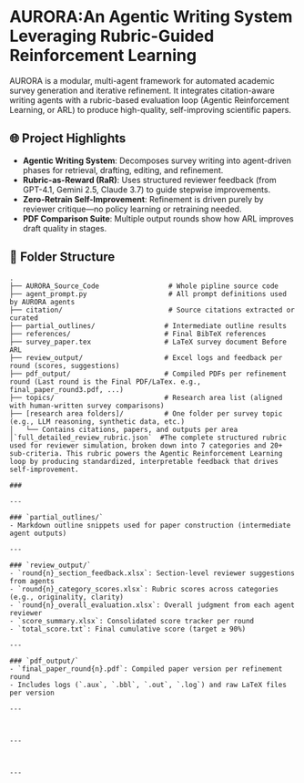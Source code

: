 # AURORA:An Agentic Writing System Leveraging Rubric-Guided Reinforcement Learning

AURORA is a modular, multi-agent framework for automated academic survey generation and iterative refinement. It integrates citation-aware writing agents with a rubric-based evaluation loop (Agentic Reinforcement Learning, or ARL) to produce high-quality, self-improving scientific papers.

## 🌐 Project Highlights

- **Agentic Writing System**: Decomposes survey writing into agent-driven phases for retrieval,  drafting, editing, and refinement.
- **Rubric-as-Reward (RaR)**: Uses structured reviewer feedback (from GPT-4.1, Gemini 2.5, Claude 3.7) to guide stepwise improvements.
- **Zero-Retrain Self-Improvement**: Refinement is driven purely by reviewer critique—no policy learning or retraining needed.
- **PDF Comparison Suite**: Multiple output rounds show how ARL improves draft quality in stages.

## 📁 Folder Structure

```text
.
├── AURORA_Source_Code                 # Whole pipline source code        
├── agent_prompt.py                    # All prompt definitions used by AURORA agents
├── citation/                          # Source citations extracted or curated
├── partial_outlines/                 # Intermediate outline results
├── references/                       # Final BibTeX references
├── survey_paper.tex                  # LaTeX survey document Before ARL 
├── review_output/                    # Excel logs and feedback per round (scores, suggestions)
├── pdf_output/                       # Compiled PDFs per refinement round (Last round is the Final PDF/LaTex. e.g., final_paper_round3.pdf, ...)
├── topics/                           # Research area list (aligned with human-written survey comparisons)
├── [research area folders]/          # One folder per survey topic (e.g., LLM reasoning, synthetic data, etc.)
│   └── Contains citations, papers, and outputs per area
│`full_detailed_review_rubric.json`  #The complete structured rubric used for reviewer simulation, broken down into 7 categories and 20+ sub-criteria. This rubric powers the Agentic Reinforcement Learning loop by producing standardized, interpretable feedback that drives self-improvement.

###
 
---

### `partial_outlines/`
- Markdown outline snippets used for paper construction (intermediate agent outputs)

---

### `review_output/`
- `round{n}_section_feedback.xlsx`: Section-level reviewer suggestions from agents
- `round{n}_category_scores.xlsx`: Rubric scores across categories (e.g., originality, clarity)
- `round{n}_overall_evaluation.xlsx`: Overall judgment from each agent reviewer
- `score_summary.xlsx`: Consolidated score tracker per round
- `total_score.txt`: Final cumulative score (target ≥ 90%)

---

### `pdf_output/`
- `final_paper_round{n}.pdf`: Compiled paper version per refinement round
- Includes logs (`.aux`, `.bbl`, `.out`, `.log`) and raw LaTeX files per version

---

 

---

 

---
 

